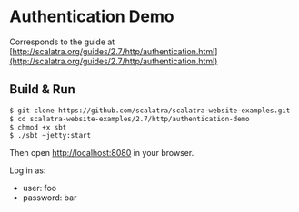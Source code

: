 # Authentication Demo #

Corresponds to the guide at [http://scalatra.org/guides/2.7/http/authentication.html](http://scalatra.org/guides/2.7/http/authentication.html)


## Build & Run ##

```sh
$ git clone https://github.com/scalatra/scalatra-website-examples.git
$ cd scalatra-website-examples/2.7/http/authentication-demo
$ chmod +x sbt
$ ./sbt ~jetty:start
```

Then open [http://localhost:8080](http://localhost:8080) in your browser.

Log in as:

- user: foo
- password: bar
